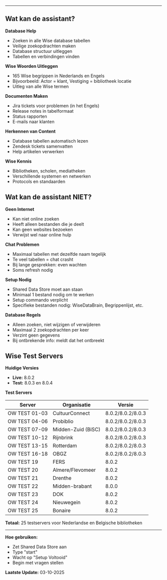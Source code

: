 -------------------------------------------------------------------
**Wat kan de assistant?**
-------------------------------------------------------------------

**Database Help**
- Zoeken in alle Wise database tabellen
- Veilige zoekopdrachten maken
- Database structuur uitleggen
- Tabellen en verbindingen vinden

**Wise Woorden Uitleggen**
- 165 Wise begrippen in Nederlands en Engels
- Bijvoorbeeld: Actor = klant, Vestiging = bibliotheek locatie
- Uitleg van alle Wise termen

**Documenten Maken**
- Jira tickets voor problemen (in het Engels)
- Release notes in tabelformaat
- Status rapporten
- E-mails naar klanten

**Herkennen van Content**
- Database tabellen automatisch lezen
- Zendesk tickets samenvatten
- Help artikelen verwerken

**Wise Kennis**
- Bibliotheken, scholen, mediatheken
- Verschillende systemen en netwerken
- Protocols en standaarden

**Wat kan de assistant NIET?**
-------------------------------------------------------------------

**Geen Internet**
- Kan niet online zoeken
- Heeft alleen bestanden die je deelt
- Kan geen websites bezoeken
- Verwijst wel naar online hulp

**Chat Problemen**
- Maximaal tabellen met dezelfde naam tegelijk
- Te veel tabellen = chat crasht
- Bij lange gesprekken: even wachten
- Soms refresh nodig

**Setup Nodig**
- Shared Data Store moet aan staan
- Minimaal 1 bestand nodig om te werken
- Setup commando verplicht
- Specifieke bestanden nodig: WiseDataBrain, Begrippenlijst, etc.

**Database Regels**
- Alleen zoeken, niet wijzigen of verwijderen
- Maximaal 2 zoekopdrachten per keer
- Verzint geen gegevens
- Bij ontbrekende info: meldt dat het ontbreekt

**Wise Test Servers**
-------------------------------------------------------------------

**Huidige Versies**
- **Live:** 8.0.2 
- **Test:** 8.0.3 en 8.0.4

**Test Servers**

| Server | Organisatie | Versie |
|--------|-------------|--------|
| OW TEST 01-03 | CultuurConnect | 8.0.2/8.0.2/8.0.3 |
| OW TEST 04-06 | Probiblio | 8.0.2/8.0.2/8.0.3 |
| OW TEST 07-09 | Midden-Zuid (BiSC) | 8.0.2/8.0.2/8.0.3 |
| OW TEST 10-12 | Rijnbrink | 8.0.2/8.0.2/8.0.3 |
| OW TEST 13-15 | Rotterdam | 8.0.2/8.0.2/8.0.3 |
| OW TEST 16-18 | OBGZ | 8.0.2/8.0.2/8.0.3 |
| OW TEST 19 | FERS | 8.0.2 |
| OW TEST 20 | Almere/Flevomeer | 8.0.2 |
| OW TEST 21 | Drenthe | 8.0.2 |
| OW TEST 22 | Midden-brabant | 8.0.0 |
| OW TEST 23 | DOK | 8.0.2 |
| OW TEST 24 | Nieuwegein | 8.0.2 |
| OW TEST 25 | Bonaire | 8.0.2 |

**Totaal:** 25 testservers voor Nederlandse en Belgische bibliotheken

---

**Hoe gebruiken:**
- Zet Shared Data Store aan
- Type "start" 
- Wacht op "Setup Voltooid"
- Begin met vragen stellen

**Laatste Update:** 03-10-2025
